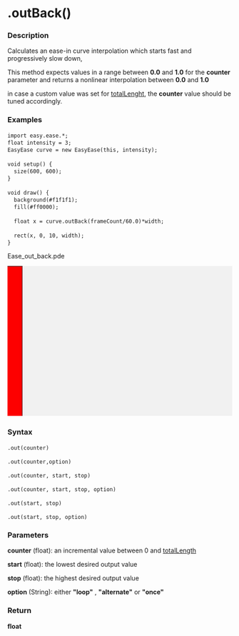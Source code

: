 # .outBack()


### Description 
Calculates an ease-in curve interpolation which starts fast and progressively slow down,


This method expects values in a range between **0.0** and **1.0**  for the **counter** parameter and returns a nonlinear interpolation between **0.0** and **1.0**
 
in case a custom value was set for [totalLenght](./totalLength.md), the **counter** value should be tuned accordingly.
 
### Examples

```Processing
import easy.ease.*;
float intensity = 3;
EasyEase curve = new EasyEase(this, intensity);

void setup() {
  size(600, 600);
}

void draw() {
  background(#f1f1f1);
  fill(#ff0000);

  float x = curve.outBack(frameCount/60.0)*width;
  
  rect(x, 0, 10, width);
}
```



<div class="exampleWindow">
  <div class="title">
      <div class="dot red"></div>
      <div class="dot amber"></div>
      <div class="dot green"></div>
      <p >Ease_out_back.pde</p>
  </div>

![.out()](../images/Ease_outBack.gif)

</div>


### Syntax

```.out(counter) ```

```.out(counter,option)```

```.out(counter, start, stop)```

```.out(counter, start, stop, option)```

```.out(start, stop)```

```.out(start, stop, option)```


### Parameters

**counter** (float): an incremental value between 0 and [totalLength](./totalLength.md)

**start** (float): the lowest desired output value

**stop** (float): the highest desired output value

**option** (String): either **"loop"** , **"alternate"** or **"once"**


### Return

**float**
